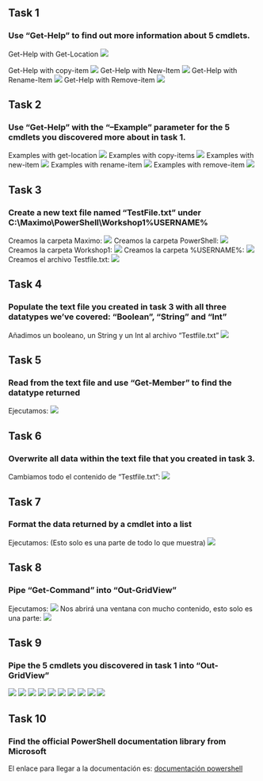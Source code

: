 ## Task 1
### Use “Get-Help” to find out more information about 5 cmdlets.
Get-Help with Get-Location
![](images/image1.png)

Get-Help with copy-item
![](images/image2.png)
Get-Help with New-Item
![](images/image3.png)
Get-Help with Rename-Item
![](images/image4.png)
Get-Help with Remove-item
![](images/image5.png)
## Task 2 
### Use “Get-Help” with the “–Example” parameter for the 5 cmdlets you discovered more about in task 1.
Examples with get-location
![](images/image6.png)
Examples with copy-items
![](images/image7.png)
Examples with new-item
![](images/image8.png)
Examples with rename-item
![](images/image9.png)
Examples with remove-item
![](images/image10.png)
## Task 3 
### Create a new text file named “TestFile.txt” under C:\Maximo\PowerShell\Workshop1\%USERNAME%
Creamos la carpeta Maximo:
![](images/image11.png)
Creamos la carpeta PowerShell:
![](images/image12.png)
Creamos la carpeta Workshop1:
![](images/image13.png)
Creamos la carpeta %USERNAME%:
![](images/image14.png)
Creamos el archivo Testfile.txt:
![](images/image15.png)
## Task 4
### Populate the text file you created in task 3 with all three datatypes we’ve covered: “Boolean”, “String” and “Int”
Añadimos un booleano, un String y un Int al archivo “Testfile.txt”
![](images/image16.png)
## Task 5 
### Read from the text file and use “Get-Member” to find the datatype returned
Ejecutamos:
![](images/image17.png)
## Task 6
### Overwrite all data within the text file that you created in task 3.
Cambiamos todo el contenido de “Testfile.txt”:
![](images/image18.png)

## Task 7 
### Format the data returned by a cmdlet into a list
Ejecutamos: (Esto solo es una parte de todo lo que muestra)
![](images/image19.png)
## Task 8
### Pipe “Get-Command” into “Out-GridView”
Ejecutamos:
![](images/image20.png)
Nos abrirá una ventana con mucho contenido, esto solo es una parte:
![](images/image21.png)
## Task 9
### Pipe the 5 cmdlets you discovered in task 1 into “Out-GridView”
![](images/image22.png)
![](images/image23.png)
![](images/image24.png)
![](images/image25.png)
![](images/image26.png)
![](images/image27.png)
![](images/image28.png)
![](images/image29.png)
![](images/image30.png)
![](images/image31.png)
## Task 10
### Find the official PowerShell documentation library from Microsoft
El enlace para llegar a la documentación es:
[documentación powershell](https://docs.microsoft.com/en-us/powershell/)
